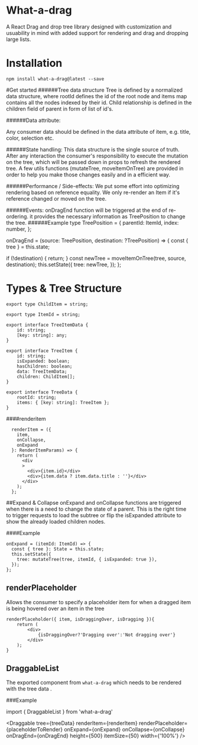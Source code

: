 # What-a-drag

A React Drag and drop tree library designed with customization and usuability in mind
with added support for rendering and drag and dropping large lists.

# Installation

`npm install what-a-drag@latest --save`

#Get started
######Tree data structure
Tree is defined by a normalized data structure, where rootId defines the id of the root node and items map contains all the nodes indexed by their id. Child relationship is defined in the children field of parent in form of list of id's.

######Data attribute:

Any consumer data should be defined in the data attribute of item, e.g. title, color, selection etc.

######State handling:
This data structure is the single source of truth. After any interaction the consumer's responsibility to execute the mutation on the tree, which will be passed down in props to refresh the rendered tree. A few utils functions (mutateTree, moveItemOnTree) are provided in order to help you make those changes easily and in a efficient way.

######Performance / Side-effects:
We put some effort into optimizing rendering based on reference equality. We only re-render an Item if it's reference changed or moved on the tree.

######Events:
onDragEnd function will be triggered at the end of re-ordering. it provides the necessary information as TreePosition to change the tree.
######Example
type TreePosition = {
parentId: ItemId,
index: number,
};
  
 onDragEnd = (source: TreePosition, destination: ?TreePosition) => {
const { tree } = this.state;
  
 if (!destination) {
return;
}
const newTree = moveItemOnTree(tree, source, destination);
this.setState({
tree: newTree,
});
};
  


# Types & Tree Structure

    export type ChildItem = string;

    export type ItemId = string;

    export interface TreeItemData {
        id: string;
        [key: string]: any;
    }

    export interface TreeItem {
        id: string;
        isExpanded: boolean;
        hasChildren: boolean;
        data: TreeItemData;
        children: ChildItem[];
    }

    export interface TreeData {
        rootId: string;
        items: { [key: string]: TreeItem };
    }

####renderitem

      renderItem = ({
        item,
        onCollapse,
        onExpand
      }: RenderItemParams) => {
        return (
          <div
          >
            <div>{item.id}</div>
            <div>{item.data ? item.data.title : ''}</div>
          </div>
        );
      };

##Expand & Collapse
onExpand and onCollapse functions are triggered when there is a need to change the state of a parent. This is the right time to trigger requests to load the subtree or flip the isExpanded attribute to show the already loaded children nodes.

####Example

    onExpand = (itemId: ItemId) => {
      const { tree }: State = this.state;
      this.setState({
        tree: mutateTree(tree, itemId, { isExpanded: true }),
      });
    };

## renderPlaceholder

Allows the consumer to specify a placeholder item for when a dragged item is being hovered over an item in the tree

    renderPlaceholder({ item, isDraggingOver, isDragging }){
        return (
            <div>
                {isDraggingOver?'Dragging over':'Not dragging over'}
            </div>
        );
    }

## DraggableList

The exported component from `what-a-drag` which needs to be rendered with the tree data .

###Example
  
 import { DraggableList } from 'what-a-drag'
  
 <Draggable
tree={treeData}
renderItem={renderItem}
renderPlaceholder={placeholderToRender}
onExpand={onExpand}
onCollapse={onCollapse}
onDragEnd={onDragEnd}
height={500}
itemSize={50}
width={'100%'}
/>
